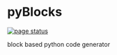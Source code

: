 # pyBlocks
[![page status](https://github.com/arshavirmirzakhani/pyBlocks/actions/workflows/static.yml/badge.svg)](https://github.com/arshavirmirzakhani/pyBlocks/actions/workflows/static.yml)

block based python code generator
